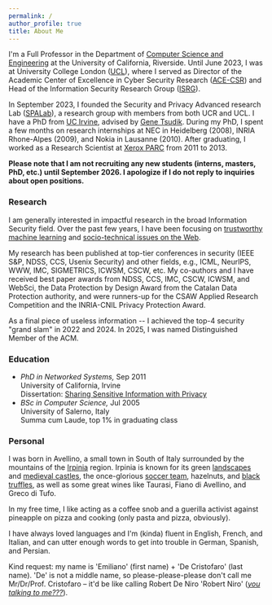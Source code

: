 ```yaml
---
permalink: /
author_profile: true
title: About Me
---
```




I'm a Full Professor in the Department of [Computer Science and Engineering](https://www1.cs.ucr.edu) at the University of California, Riverside.
Until June 2023, I was at University College London ([UCL](http://www.ucl.ac.uk/)), where I served as Director of the Academic Center of Excellence in Cyber Security Research ([ACE-CSR](https://www.ucl.ac.uk/cybersecurity-centre-of-excellence/)) and Head of the Information Security Research Group ([ISRG](https://sec.cs.ucl.ac.uk)).

In September 2023, I founded the Security and Privacy Advanced research Lab ([SPALab](https://spalab.cs.ucr.edu)), a research group with members from both UCR and UCL.
I have a PhD from [UC Irvine](https://www.cs.uci.edu), advised by [Gene Tsudik](https://www.ics.uci.edu/~gts/).
During my PhD, I spent a few months on research internships at NEC in Heidelberg (2008), INRIA Rhone-Alpes (2009), and Nokia in Lausanne (2010).
After graduating, I worked as a Research Scientist at [Xerox PARC](http://www.parc.com/) from 2011 to 2013.

**Please note that I am not recruiting any new students (interns, masters, PhD, etc.) until September 2026. I apologize if I do not reply to inquiries about open positions.**

### Research

I am generally interested in impactful research in the broad Information Security field. Over the past few years, I have been focusing on [trustworthy machine learning](https://emilianodc.com/trustworthy-ML) and [socio-technical issues on the Web](https://emilianodc.com/cybersafety/).

My research has been published at top-tier conferences in security (IEEE S&P, NDSS, CCS, Usenix Security) and other fields, e.g., ICML, NeurIPS, WWW, IMC, SIGMETRICS, ICWSM, CSCW, etc. My co-authors and I have received best paper awards from NDSS, CCS, IMC, CSCW, ICWSM, and WebSci, the Data Protection by Design Award from the Catalan Data Protection authority, and were runners-up for the CSAW Applied Research Competition and the INRIA-CNIL Privacy Protection Award. 

As a final piece of useless information -- I achieved the top-4 security "grand slam" in 2022 and 2024. In 2025, I was named Distinguished Member of the ACM.


### Education
- *PhD in Networked Systems,* Sep 2011   
  University of California, Irvine  
  Dissertation: [Sharing Sensitive Information with Privacy](https://emilianodc.com/PAPERS/dissertation.pdf) 
- *BSc in Computer Science,* Jul 2005  
  University of Salerno, Italy  
  Summa cum Laude, top 1% in graduating class
 

### Personal
I was born in Avellino, a small town in South of Italy surrounded by the mountains of the [Irpinia](https://en.wikipedia.org/wiki/Irpinia) region. Irpinia is known for its green [landscapes](https://web.unisa.it/en/campus-life/surroundings/irpinia) and <a href="images/castles.jpg" target="_blank">medieval castles</a>, the once-glorious [soccer team](https://en.wikipedia.org/wiki/U.S._Avellino_1912), hazelnuts, and <a href="images/truffle.jpg" target="_blank">black truffles</a>, as well as some great wines like Taurasi, Fiano di Avellino, and Greco di Tufo.  

In my free time, I like acting as a coffee snob and a guerilla activist against pineapple on pizza and cooking (only pasta and pizza, obviously).  

I have always loved languages and I'm (kinda) fluent in English, French, and Italian, and can utter enough words to get into trouble in German, Spanish, and Persian.

Kind request: my name is 'Emiliano' (first name) + 'De Cristofaro' (last name). 'De' is not a middle name, so please-please-please don't call me Mr/Dr/Prof. Cristofaro &ndash; it'd be like calling Robert De Niro 'Robert Niro' ([_you talking to me???_](https://youtu.be/-QWL-FwX4t4?si=r5EPjYF8toF6rEdw&t=52)).
